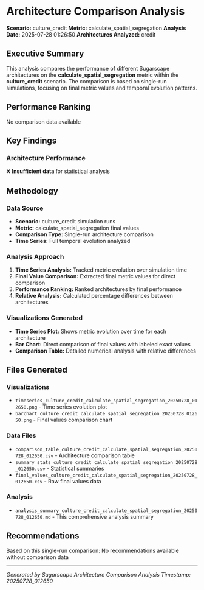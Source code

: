 # Architecture Comparison Analysis

**Scenario:** culture_credit
**Metric:** calculate_spatial_segregation
**Analysis Date:** 2025-07-28 01:26:50
**Architectures Analyzed:** credit

## Executive Summary

This analysis compares the performance of different Sugarscape architectures on the **calculate_spatial_segregation** metric within the **culture_credit** scenario. The comparison is based on single-run simulations, focusing on final metric values and temporal evolution patterns.

## Performance Ranking
No comparison data available

## Key Findings

### Architecture Performance
❌ **Insufficient data** for statistical analysis

## Methodology

### Data Source
- **Scenario:** culture_credit simulation runs
- **Metric:** calculate_spatial_segregation final values
- **Comparison Type:** Single-run architecture comparison
- **Time Series:** Full temporal evolution analyzed

### Analysis Approach
1. **Time Series Analysis:** Tracked metric evolution over simulation time
2. **Final Value Comparison:** Extracted final metric values for direct comparison
3. **Performance Ranking:** Ranked architectures by final performance
4. **Relative Analysis:** Calculated percentage differences between architectures

### Visualizations Generated
- **Time Series Plot:** Shows metric evolution over time for each architecture
- **Bar Chart:** Direct comparison of final values with labeled exact values
- **Comparison Table:** Detailed numerical analysis with relative differences

## Files Generated

### Visualizations
- `timeseries_culture_credit_calculate_spatial_segregation_20250728_012650.png` - Time series evolution plot
- `barchart_culture_credit_calculate_spatial_segregation_20250728_012650.png` - Final values comparison chart

### Data Files
- `comparison_table_culture_credit_calculate_spatial_segregation_20250728_012650.csv` - Architecture comparison table
- `summary_stats_culture_credit_calculate_spatial_segregation_20250728_012650.csv` - Statistical summaries
- `final_values_culture_credit_calculate_spatial_segregation_20250728_012650.csv` - Raw final values data

### Analysis
- `analysis_summary_culture_credit_calculate_spatial_segregation_20250728_012650.md` - This comprehensive analysis summary

## Recommendations

Based on this single-run comparison:
No recommendations available without comparison data

---
*Generated by Sugarscape Architecture Comparison Analysis*
*Timestamp: 20250728_012650*
